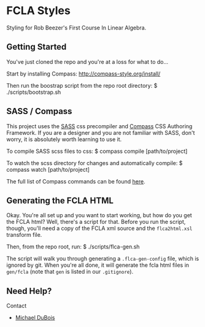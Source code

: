FCLA Styles
===========
Styling for Rob Beezer's First Course In Linear Algebra.

Getting Started
---------------
You've just cloned the repo and you're at a loss for what to do... 

Start by installing Compass: http://compass-style.org/install/

Then run the boostrap script from the repo root directory:
    $ ./scripts/bootstrap.sh

SASS / Compass
--------------
This project uses the [SASS](http://sass-lang.com/) css precompiler and [Compass](http://compass-style.org/) CSS Authoring Framework. If you are a designer and you are not familiar with SASS, don't worry, it is absolutely worth learning to use it.

To compile SASS scss files to css:
    $ compass compile [path/to/project]

To watch the scss directory for changes and automatically compile:
    $ compass watch [path/to/project]

The full list of Compass commands can be found [here](http://compass-style.org/help/tutorials/command-line/).

Generating the FCLA HTML
------------------------
Okay. You're all set up and you want to start working, but how do you get the
FCLA html? Well, there's a script for that. Before you run the script, though,
you'll need a copy of the FCLA xml source and the `flca2html.xsl` transform 
file.

Then, from the repo root, run:
    $ ./scripts/flca-gen.sh

The script will walk you through generating a `.flca-gen-config` file, which is
ignored by git. When you're all done, it will generate the fcla html files in 
`gen/fcla` (note that `gen` is listed in our `.gitignore`).

Need Help?
----------
Contact
* [Michael DuBois](mailto:michael@michaeldubois.com)
